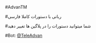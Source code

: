 #AdvanTM

#رباتی با دستورات کاملا فارسی

#شما میتوانید دستورات را در پلاگین ها تغییر دهید

#Bot: [@TeleAdvan](telegram.me/teleadvan)
